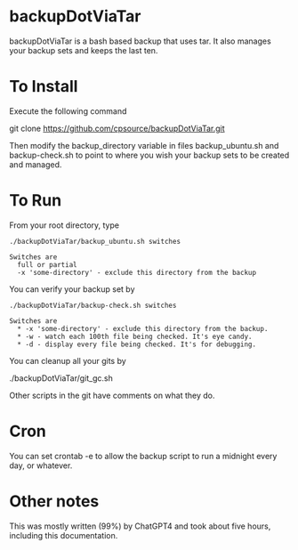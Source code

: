 # backupDotViaTar
backupDotViaTar is a bash based backup that uses tar. It also manages your backup sets and keeps the last ten.

# To Install

Execute the following command

  git clone https://github.com/cpsource/backupDotViaTar.git
  
Then modify the backup_directory variable in files backup_ubuntu.sh and backup-check.sh to point to where you wish your backup sets to be created and managed.

# To Run

From your root directory, type

	./backupDotViaTar/backup_ubuntu.sh switches
	
	Switches are
	  full or partial
	  -x 'some-directory' - exclude this directory from the backup
You can verify your backup set by

	./backupDotViaTar/backup-check.sh switches
	
	Switches are
	  * -x 'some-directory' - exclude this directory from the backup.
	  * -w - watch each 100th file being checked. It's eye candy.
	  * -d - display every file being checked. It's for debugging.

You can cleanup all your gits by

  ./backupDotViaTar/git_gc.sh
  
Other scripts in the git have comments on what they do.
# Cron
You can set crontab -e to allow the backup script to run a midnight every day, or whatever.
# Other notes
This was mostly written (99%) by ChatGPT4 and took about five hours, including this documentation.


	
	  


